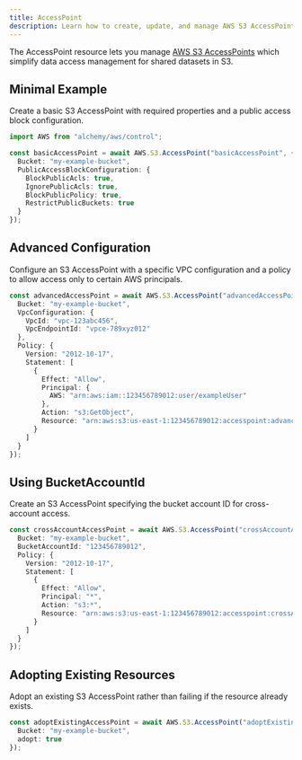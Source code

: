 ```yaml
---
title: AccessPoint
description: Learn how to create, update, and manage AWS S3 AccessPoints using Alchemy Cloud Control.
---
```



The AccessPoint resource lets you manage [AWS S3 AccessPoints](https://docs.aws.amazon.com/s3/latest/userguide/) which simplify data access management for shared datasets in S3.

## Minimal Example

Create a basic S3 AccessPoint with required properties and a public access block configuration.

```ts
import AWS from "alchemy/aws/control";

const basicAccessPoint = await AWS.S3.AccessPoint("basicAccessPoint", {
  Bucket: "my-example-bucket",
  PublicAccessBlockConfiguration: {
    BlockPublicAcls: true,
    IgnorePublicAcls: true,
    BlockPublicPolicy: true,
    RestrictPublicBuckets: true
  }
});
```

## Advanced Configuration

Configure an S3 AccessPoint with a specific VPC configuration and a policy to allow access only to certain AWS principals.

```ts
const advancedAccessPoint = await AWS.S3.AccessPoint("advancedAccessPoint", {
  Bucket: "my-example-bucket",
  VpcConfiguration: {
    VpcId: "vpc-123abc456",
    VpcEndpointId: "vpce-789xyz012"
  },
  Policy: {
    Version: "2012-10-17",
    Statement: [
      {
        Effect: "Allow",
        Principal: {
          AWS: "arn:aws:iam::123456789012:user/exampleUser"
        },
        Action: "s3:GetObject",
        Resource: "arn:aws:s3:us-east-1:123456789012:accesspoint:advancedAccessPoint/object/*"
      }
    ]
  }
});
```

## Using BucketAccountId

Create an S3 AccessPoint specifying the bucket account ID for cross-account access.

```ts
const crossAccountAccessPoint = await AWS.S3.AccessPoint("crossAccountAccessPoint", {
  Bucket: "my-example-bucket",
  BucketAccountId: "123456789012",
  Policy: {
    Version: "2012-10-17",
    Statement: [
      {
        Effect: "Allow",
        Principal: "*",
        Action: "s3:*",
        Resource: "arn:aws:s3:us-east-1:123456789012:accesspoint:crossAccountAccessPoint"
      }
    ]
  }
});
```

## Adopting Existing Resources

Adopt an existing S3 AccessPoint rather than failing if the resource already exists.

```ts
const adoptExistingAccessPoint = await AWS.S3.AccessPoint("adoptExistingAccessPoint", {
  Bucket: "my-example-bucket",
  adopt: true
});
```

